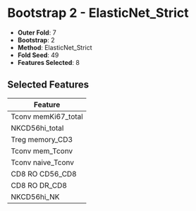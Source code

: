 # Bootstrap 2 - ElasticNet_Strict

- **Outer Fold**: 7
- **Bootstrap**: 2
- **Method**: ElasticNet_Strict
- **Fold Seed**: 49
- **Features Selected**: 8

## Selected Features

| Feature |
|---------|
| Tconv memKi67_total |
| NKCD56hi_total |
| Treg memory_CD3 |
| Tconv mem_Tconv |
| Tconv naive_Tconv |
| CD8 RO CD56_CD8 |
| CD8 RO DR_CD8 |
| NKCD56hi_NK |
